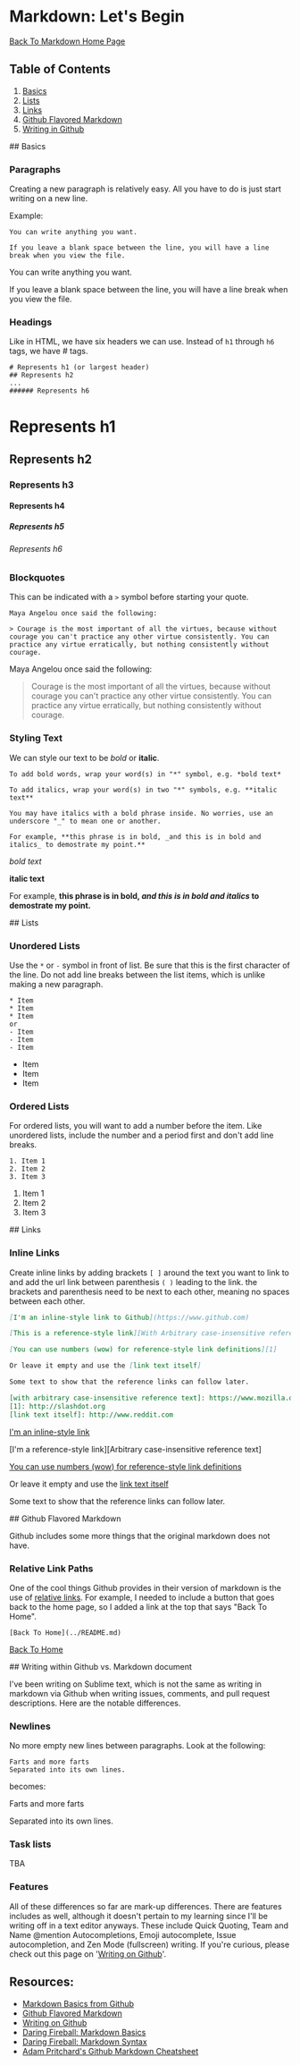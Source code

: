 Markdown: Let's Begin
=====================
[Back To Markdown Home Page](README.md)

## Table of Contents
1. [Basics](#basics)
2. [Lists](#lists)
3. [Links](#links)
4. [Github Flavored Markdown](#github)
5. [Writing in Github](#writing)

<a name="basics"/>
## Basics

### Paragraphs

Creating a new paragraph is relatively easy. All you have to do is just start writing on a new line.

Example:
```
You can write anything you want.

If you leave a blank space between the line, you will have a line break when you view the file. 
```

You can write anything you want.

If you leave a blank space between the line, you will have a line break when you view the file. 


### Headings

Like in HTML, we have six headers we can use. Instead of ```h1``` through ```h6``` tags, we have # tags.

```
# Represents h1 (or largest header)
## Represents h2
...
###### Represents h6
```
# Represents h1
## Represents h2
### Represents h3
#### Represents h4
##### Represents h5
###### Represents h6

### Blockquotes

This can be indicated with a ```>``` symbol before starting your quote.
```
Maya Angelou once said the following:

> Courage is the most important of all the virtues, because without courage you can't practice any other virtue consistently. You can practice any virtue erratically, but nothing consistently without courage.
```
Maya Angelou once said the following:

> Courage is the most important of all the virtues, because without courage you can't practice any other virtue consistently. You can practice any virtue erratically, but nothing consistently without courage.

### Styling Text

We can style our text to be *bold* or **italic**.
```
To add bold words, wrap your word(s) in "*" symbol, e.g. *bold text*

To add italics, wrap your word(s) in two "*" symbols, e.g. **italic text**

You may have italics with a bold phrase inside. No worries, use an underscore "_" to mean one or another. 

For example, **this phrase is in bold, _and this is in bold and italics_ to demostrate my point.**
```
*bold text*

**italic text**

For example, **this phrase is in bold, _and this is in bold and italics_ to demostrate my point.**

<a name="lists"/>
## Lists

### Unordered Lists

Use the ```*``` or ```-``` symbol in front of list. Be sure that this is the first character of the line. Do not add line breaks between the list items, which is unlike making a new paragraph.

```
* Item
* Item
* Item
or
- Item
- Item
- Item
```

* Item
* Item
* Item

### Ordered Lists

For ordered lists, you will want to add a number before the item. Like unordered lists, include the number and a period first and don't add line breaks.

```
1. Item 1
2. Item 2
3. Item 3
```

1. Item 1
2. Item 2
3. Item 3

<a name="links"/>
## Links

### Inline Links

Create inline links by adding brackets ```[ ]``` around the text you want to link to and add the url link between parenthesis ```( )``` leading to the link. the brackets and parenthesis need to be next to each other, meaning no spaces between each other.

```markdown
[I'm an inline-style link to Github](https://www.github.com)

[This is a reference-style link][With Arbitrary case-insensitive reference text]

[You can use numbers (wow) for reference-style link definitions][1]

Or leave it empty and use the [link text itself]

Some text to show that the reference links can follow later.

[with arbitrary case-insensitive reference text]: https://www.mozilla.org
[1]: http://slashdot.org
[link text itself]: http://www.reddit.com
```

[I'm an inline-style link](https://www.google.com)

[I'm a reference-style link][Arbitrary case-insensitive reference text]

[You can use numbers (wow) for reference-style link definitions][1]

Or leave it empty and use the [link text itself]

Some text to show that the reference links can follow later.

[with arbitrary case-insensitive reference text]: https://www.mozilla.org
[1]: http://slashdot.org
[link text itself]: http://www.reddit.com

<a name="github"/>
## Github Flavored Markdown

Github includes some more things that the original markdown does not have.

### Relative Link Paths

One of the cool things Github provides in their version of markdown is the use of [relative links](https://help.github.com/articles/relative-links-in-readmes). For example, I needed to include a button that goes back to the home page, so I added a link at the top that says "Back To Home". 

```
[Back To Home](../README.md)
```

[Back To Home](../README.md)

<a name="writing"/>
## Writing within Github vs. Markdown document

I've been writing on Sublime text, which is not the same as writing in markdown via Github when writing issues, comments, and pull request descriptions. Here are the notable differences.

### Newlines

No more empty new lines between paragraphs. Look at the following:
```
Farts and more farts
Separated into its own lines.
```

becomes:

Farts and more farts

Separated into its own lines.

### Task lists

TBA

### Features

All of these differences so far are mark-up differences. There are features includes as well, although it doesn't pertain to my learning since I'll be writing off in a text editor anyways. These include Quick Quoting, Team and Name @mention Autocompletions, Emoji autocomplete, Issue autocompletion, and Zen Mode (fullscreen) writing. If you're curious, please check out this page on '[Writing on Github](https://help.github.com/articles/writing-on-github)'.

## Resources:

* [Markdown Basics from Github](https://help.github.com/articles/markdown-basics)
* [Github Flavored Markdown](https://help.github.com/articles/github-flavored-markdown)
* [Writing on Github](https://help.github.com/articles/writing-on-github)
* [Daring Fireball: Markdown Basics](https://daringfireball.net/projects/markdown/basics)
* [Daring Fireball: Markdown Syntax](http://daringfireball.net/projects/markdown/syntax)
* [Adam Pritchard's Github Markdown Cheatsheet](https://github.com/adam-p/markdown-here/wiki/Markdown-Cheatsheet)

